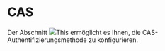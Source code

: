 
# CAS

Der Abschnitt ![](../../../.gitbook/assets/images23%20%285%29.png)This ermöglicht es Ihnen, die CAS-Authentifizierungsmethode zu konfigurieren.